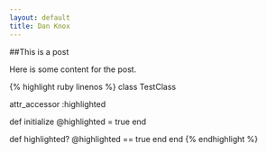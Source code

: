 ```yaml
---
layout: default
title: Dan Knox
---
```


##This is a post

Here is some content for the post.

{% highlight ruby linenos %}
class TestClass

  attr_accessor :highlighted

  def initialize
    @highlighted = true
  end

  def highlighted?
    @highlighted == true
  end
end
{% endhighlight %}

